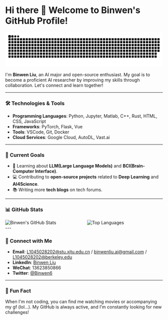 # Hi there 👋 Welcome to Binwen's GitHub Profile!


![亮色](https://raw.githubusercontent.com/Binwen6/Binwen6/output/github-contribution-grid-snake.svg)


I'm **Binwen Liu**, an AI major and open-source enthusiast. My goal is to become a proficient AI researcher by improving my skills through collaboration. Let's connect and learn together!

---

### 🛠️ **Technologies & Tools**
- **Programming Languages**: Python, Jupyter, Matlab, C++, Rust, HTML, CSS, JavaScript
- **Frameworks**: PyTorch, Flask, Vue
- **Tools**: VSCode, Git, Docker
- **Cloud Services**: Google Cloud, AutoDL, Vast.ai

---

### 🚀 **Current Goals**
- 🌱 Learning about **LLM(Large Language Models)** and **BCI(Brain-Computer Interface)**.
- 💻 Contributing to **open-source projects** related to **Deep Learning** and **AI4Science**.
- 📚 Writing more **tech blogs** on tech forums.

---

### 📊 **GitHub Stats**
<div style="display: flex; justify-content: space-between;">
  <img src="https://github-readme-stats.vercel.app/api?username=Binwen6&show_icons=true&theme=radical" alt="Binwen's GitHub Stats" style="width: 48%;">
  <img src="https://github-readme-stats.vercel.app/api/top-langs/?username=Binwen6&layout=compact&theme=radical" alt="Top Languages" style="width: 48%;">
</div>
---


### 🔗 **Connect with Me**
- **Email**: L1045028202@stu.xjtu.edu.cn / binwenliu.ai@gmail.com / L1045028202@berkeley.edu
- **LinkedIn**: [Binwen Liu](https://www.linkedin.com/in/binwen-liu/)
- **WeChat**: 13623850866
- **Twitter**: [@Binwen6](https://twitter.com/Binwen6)

---

### 🍿 **Fun Fact**
When I'm not coding, you can find me watching movies or accompanying my gf (lol...). My GitHub is always active, and I'm constantly looking for new challenges!
